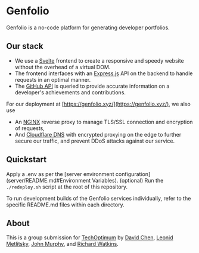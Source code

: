 # Genfolio

Genfolio is a no-code platform for generating developer portfolios.

## Our stack
- We use a [Svelte](https://svelte.dev) frontend to create a responsive and speedy website without the overhead of a virtual DOM.
- The frontend interfaces with an [Express.js](https://expressjs.com/) API on the backend to handle requests in an optimal manner.
- The [GitHub API](https://docs.github.com/en/developers) is queried to provide accurate information on a developer's achievements and contributions.

For our deployment at [https://genfolio.xyz/](https://genfolio.xyz/), we also use
- An [NGINX](https://nginx.org/) reverse proxy to manage TLS/SSL connection and encryption of requests,
- And [Cloudflare DNS](https://www.cloudflare.com/dns/) with encrypted proxying on the edge to further secure our traffic, and prevent DDoS attacks against our service.

## Quickstart
Apply a .env as per the [server environment configuration](server/README.md#Environment Variables). (optional) 
Run the `./redeploy.sh` script at the root of this repository.

To run development builds of the Genfolio services individually, refer to the specific README.md files within each directory. 

## About
This is a group submission for [TechOptimum](https://techoptimum.devpost.com/) by [David Chen](https://github.com/TheEgghead27), [Leonid Metlitsky](https://github.com/leomet07), [John Murphy](https://github.com/jmurphy5613), and [Richard Watkins](https://github.com/thegu5).  
